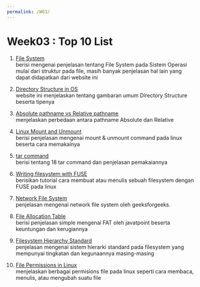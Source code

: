 ```yaml
---
permalink: /W03/
---
```


# Week03 : Top 10 List 

1. [File System](https://www.tutorialspoint.com/operating_system/os_file_system.htm)\
berisi mengenai penjelasan tentang File System pada Sistem Operasi mulai dari struktur pada file, masih banyak penjelasan hal lain yang dapat didapatkan dari website ini

2. [Directory Structure in OS](https://binaryterms.com/directory-structure-in-os.html)\
website ini menjelaskan tentang gambaran umum Directory Structure beserta tipenya

3. [Absolute pathname vs Relative pathname](http://www.differencebetween.net/technology/difference-between-absolute-and-relative-path/)\
menjelaskan perbedaan antara pathname Absolute dan Relative

4. [Linux Mount and Unmount](https://www.baeldung.com/linux/mount-unmount-filesystems)\
berisi penjelasan mengenai mount & unmount command pada linux beserta cara memakainya

5. [tar command](https://www.tecmint.com/18-tar-command-examples-in-linux/)\
berisi tentang 18 tar command dan penjelasan pemakaiannya

6. [Writing filesystem with FUSE](https://engineering.facile.it/blog/eng/write-filesystem-fuse/)\
berisikan tutorial cara membuat atau menulis sebuah filesystem dengan FUSE pada linux

7. [Network File System](https://www.geeksforgeeks.org/network-file-system-nfs/)\
penjelasan mengenai network file system oleh geeksforgeeks.

8. [File Allocation Table](https://www.javatpoint.com/os-file-allocation-table)\
berisi penjelasan simple mengenai FAT oleh javatpoint beserta keuntungan dan kerugiannya

9. [Filesystem Hierarchy Standard](http://www.javanetmedia.com/2015/05/file-system-hierarchy-standard-fhs-linux.html)\
penjelasan mengenai sistem hierarki standard pada filesystem yang mempunyai tingkatan dan kegunaannya masing-masing

10. [File Permissions in Linux](https://www.guru99.com/file-permissions.html)\
menjelaskan berbagai permisions file pada linux seperti cara membaca, menulis, atau mengubah suatu file
